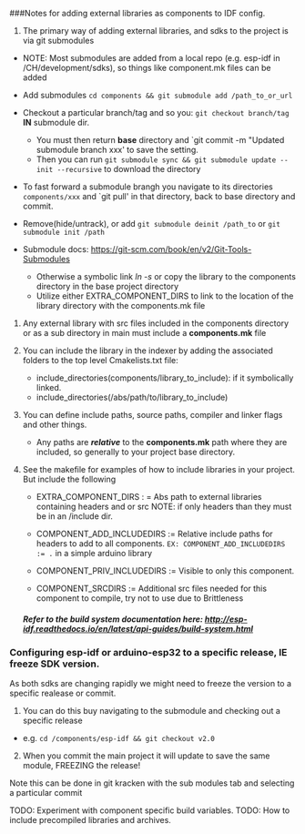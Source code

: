 ###Notes for adding external libraries as components to IDF config.
1. The primary way of adding external libraries, and sdks to the project is via git submodules
  * NOTE: Most submodules are added from a local repo (e.g. esp-idf in /CH/development/sdks), so things like component.mk files can be added
  * Add submodules `cd components && git submodule add /path_to_or_url`
  * Checkout a particular branch/tag and so you: `git checkout branch/tag` **IN** submodule dir.
    * You must then return **base** directory and `git commit -m "Updated submodule branch xxx' to save the setting.
    * Then you can run `git submodule sync && git submodule update --init --recursive`  to download the directory
  * To fast forward a submodule brangh you navigate to its directories `components/xxx` and `git pull' in that directory, back to base directory and commit.
  * Remove(hide/untrack), or add `git submodule deinit /path_to` or `git submodule init /path`
  * Submodule docs: https://git-scm.com/book/en/v2/Git-Tools-Submodules

       
    * Otherwise a symbolic link *ln -s* or copy the library to the components directory in the base project directory
    * Utilize either EXTRA_COMPONENT_DIRS to link to the location of the library directory with the components.mk file

1. Any external library with src files included in the components directory or as a sub directory in main must include a **components.mk** file

2. You can include the library in the indexer by adding the associated folders to the top level Cmakelists.txt file:
    * include_directories(components/library_to_include): if it symbolically linked.
    * include_directories(/abs/path/to/library_to_include)

2. You can define include paths, source paths, compiler and linker flags and other things.
    * Any paths are **_relative_** to the **components.mk** path where they are included, so generally to your project base directory.
    
3. See the makefile for examples of how to include libraries in your project. But include the following
    * EXTRA_COMPONENT_DIRS : = Abs path to external libraries containing headers and or src NOTE: if only headers than they must be in an /include dir.
    * COMPONENT_ADD_INCLUDEDIRS := Relative include paths for headers to add to all components. `EX: COMPONENT_ADD_INCLUDEDIRS := .` in a simple arduino library

    * COMPONENT_PRIV_INCLUDEDIRS := Visible to only this component.
    * COMPONENT_SRCDIRS :=  Additional src files needed for this component to compile, try not to use due to Brittleness
    
   ##### Refer to the build system documentation here: http://esp-idf.readthedocs.io/en/latest/api-guides/build-system.html

### Configuring esp-idf or arduino-esp32 to a specific release, IE freeze SDK version.
As both sdks are changing rapidly we might need to freeze the version to a specific realease or commit.
1) You can do this buy navigating to the submodule and checking out a specific release
* e.g. `cd /components/esp-idf && git checkout v2.0`
2) When you commit the main project it will update to save the same module, FREEZING the release!

Note this can be done in git kracken with the sub modules tab and selecting a particular commit



TODO: Experiment with component specific build variables.
TODO: How to include precompiled libraries and archives.